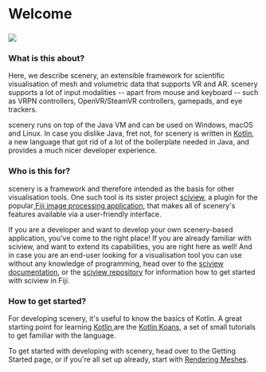 # Welcome

### 

![](.gitbook/assets/68747470733a2f2f756c72696b2e69732f7363656e6572792d7465617365722d323031392e676966.gif)

### What is this about?

Here, we describe scenery, an extensible framework for scientific visualisation of mesh and volumetric data that supports VR and AR. scenery supports a lot of input modalities -- apart from mouse and keyboard -- such as VRPN controllers, OpenVR/SteamVR controllers, gamepads, and eye trackers. 

scenery runs on top of the Java VM and can be used on Windows, macOS and Linux. In case you dislike Java, fret not, for scenery is written in [Kotlin](https://www.kotlinlang.org), a new language that got rid of a lot of the boilerplate needed in Java, and provides a much nicer developer experience.

### Who is this for?

scenery is a framework and therefore intended as the basis for other visualisation tools. One such tool is its sister project [sciview](https://github.com/scenerygraphics/sciview), a plugin for the popular[ Fiji image processing application](https://fiji.sc), that makes all of scenery's features available via a user-friendly interface.

If you are a developer and want to develop your own scenery-based application, you've come to the right place! If you are already familiar with sciview, and want to extend its capabilities, you are right here as well! And in case you are an end-user looking for a visualisation tool you can use without any knowledge of programming, head over to the [sciview documentation](https://docs.scenery.graphics/sciview), or the [sciview repository](https://github.com/scenerygraphics/sciview) for information how to get started with sciview in Fiji.

### How to get started?

For developing scenery, it's useful to know the basics of Kotlin. A great starting point for learning [Kotlin ](https://www.kotlinlang.org)are the [Kotlin Koans](https://kotlinlang.org/docs/tutorials/koans.html), a set of small tutorials to get familiar with the language.

To get started with developing with scenery, head over to the Getting Started page, or if you're all set up already, start with [Rendering Meshes](introduction/rendering-meshes.md).

